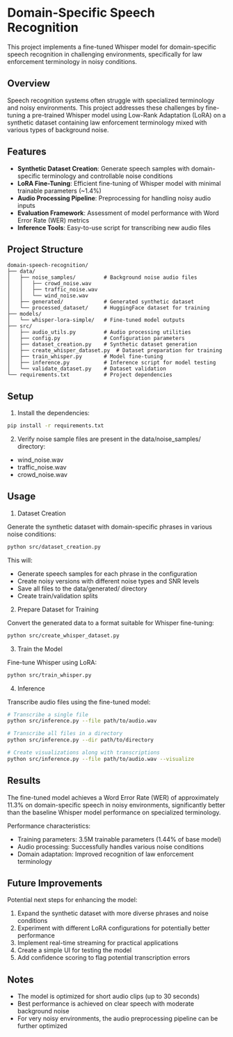 # Domain-Specific Speech Recognition

This project implements a fine-tuned Whisper model for domain-specific speech recognition in challenging environments, specifically for law enforcement terminology in noisy conditions.

## Overview

Speech recognition systems often struggle with specialized terminology and noisy environments. This project addresses these challenges by fine-tuning a pre-trained Whisper model using Low-Rank Adaptation (LoRA) on a synthetic dataset containing law enforcement terminology mixed with various types of background noise.

## Features

- **Synthetic Dataset Creation**: Generate speech samples with domain-specific terminology and controllable noise conditions
- **LoRA Fine-Tuning**: Efficient fine-tuning of Whisper model with minimal trainable parameters (~1.4%)
- **Audio Processing Pipeline**: Preprocessing for handling noisy audio inputs
- **Evaluation Framework**: Assessment of model performance with Word Error Rate (WER) metrics
- **Inference Tools**: Easy-to-use script for transcribing new audio files

## Project Structure

```
domain-speech-recognition/
├── data/
│   ├── noise_samples/         # Background noise audio files
│   │   ├── crowd_noise.wav
│   │   ├── traffic_noise.wav
│   │   └── wind_noise.wav
│   ├── generated/             # Generated synthetic dataset
│   └── processed_dataset/     # HuggingFace dataset for training
├── models/
│   └── whisper-lora-simple/   # Fine-tuned model outputs
├── src/
│   ├── audio_utils.py         # Audio processing utilities
│   ├── config.py              # Configuration parameters
│   ├── dataset_creation.py    # Synthetic dataset generation
│   ├── create_whisper_dataset.py  # Dataset preparation for training
│   ├── train_whisper.py       # Model fine-tuning
│   ├── inference.py           # Inference script for model testing
│   └── validate_dataset.py    # Dataset validation
└── requirements.txt           # Project dependencies
```

## Setup

1. Install the dependencies:

```bash
pip install -r requirements.txt
```

2. Verify noise sample files are present in the data/noise_samples/ directory:

- wind_noise.wav
- traffic_noise.wav
- crowd_noise.wav

## Usage

1. Dataset Creation

Generate the synthetic dataset with domain-specific phrases in various noise conditions:

```bash
python src/dataset_creation.py
```

This will:

- Generate speech samples for each phrase in the configuration
- Create noisy versions with different noise types and SNR levels
- Save all files to the data/generated/ directory
- Create train/validation splits

2. Prepare Dataset for Training

Convert the generated data to a format suitable for Whisper fine-tuning:

```bash
python src/create_whisper_dataset.py
```

3. Train the Model

Fine-tune Whisper using LoRA:

```bash
python src/train_whisper.py
```

4. Inference

Transcribe audio files using the fine-tuned model:

```bash
# Transcribe a single file
python src/inference.py --file path/to/audio.wav

# Transcribe all files in a directory
python src/inference.py --dir path/to/directory

# Create visualizations along with transcriptions
python src/inference.py --file path/to/audio.wav --visualize
```

## Results

The fine-tuned model achieves a Word Error Rate (WER) of approximately 11.3% on domain-specific speech in noisy environments, significantly better than the baseline Whisper model performance on specialized terminology.

Performance characteristics:

- Training parameters: 3.5M trainable parameters (1.44% of base model)
- Audio processing: Successfully handles various noise conditions
- Domain adaptation: Improved recognition of law enforcement terminology

## Future Improvements

Potential next steps for enhancing the model:

1. Expand the synthetic dataset with more diverse phrases and noise conditions
2. Experiment with different LoRA configurations for potentially better performance
3. Implement real-time streaming for practical applications
4. Create a simple UI for testing the model
5. Add confidence scoring to flag potential transcription errors

## Notes

- The model is optimized for short audio clips (up to 30 seconds)
- Best performance is achieved on clear speech with moderate background noise
- For very noisy environments, the audio preprocessing pipeline can be further optimized
